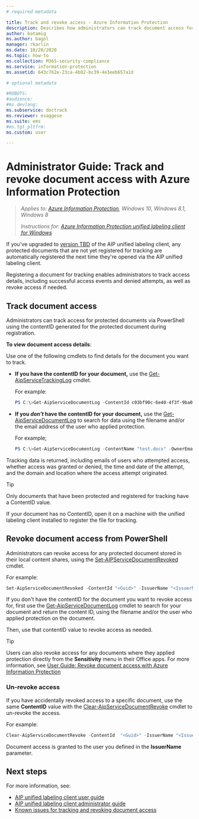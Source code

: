 ```yaml
---
# required metadata

title: Track and revoke access - Azure Information Protection
description: Describes how administrators can track document access for protected documents, as well as revoke access if needed.
author: batamig
ms.author: bagol
manager: rkarlin
ms.date: 10/28/2020
ms.topic: how-to
ms.collection: M365-security-compliance
ms.service: information-protection
ms.assetid: 643c762e-23ca-4b02-bc39-4e3eeb657a1d

# optional metadata

#ROBOTS:
#audience:
#ms.devlang:
ms.subservice: doctrack
ms.reviewer: esaggese
ms.suite: ems
#ms.tgt_pltfrm:
ms.custom: user

---
```


# Administrator Guide: Track and revoke document access with Azure Information Protection

>*Applies to: [Azure Information Protection](https://azure.microsoft.com/pricing/details/information-protection), Windows 10, Windows 8.1, Windows 8*
>
> *Instructions for: [Azure Information Protection unified labeling client for Windows](../faqs.md#whats-the-difference-between-the-azure-information-protection-classic-and-unified-labeling-clients)*

If you've upgraded to [version TBD](unifiedlabelingclient-version-release-history.md#version-tbd-public-preview) of the AIP unified labeling client, any protected documents that are not yet registered for tracking are automatically registered the next time they're opened via the AIP unified labeling client.

Registering a document for tracking enables administrators to track access details, including successful access events and denied attempts, as well as revoke access if needed.

## Track document access

Administrators can track access for protected documents via PowerShell using the contentID generated for the protected document during registration.

**To view document access details**:

Use one of the following cmdlets to find details for the document you want to track.

- **If you have the contentID for your document,** use the [Get-AipServiceTrackingLog](/powershell/module/aipservice/get-aipservicetrackinglog) cmdlet. 

    For example:
    
    ```PowerShell
    PS C:\>Get-AipServiceDocumentLog -ContentId c03bf90c-6e40-4f3f-9ba0-2bcd77524b87
    ```

- **If you *don't* have the contentID for your document,** use the [Get-AipServiceDocumentLog](/powershell/module/aipservice/get-aipservicedocumentlog) to search for data using the filename and/or the email address of the user who applied protection.
    
    For example;
        
    ```PowerShell
    PS C:\>Get-AipServiceDocumentLog -ContentName "test.docx" -OwnerEmail “alice@contoso.com” -FromTime "12/01/2020 00:00:00" -ToTime "12/31/2020 23:59:59"
    ```

Tracking data is returned, including emails of users who attempted access, whether access was granted or denied, the time and date of the attempt, and the domain and location where the access attempt originated.

> [!TIP]
> Only documents that have been protected and registered for tracking have a ContentID value. 
>
> If your document has no ContentID, open it on a machine with the unified labeling client installed to register the file for tracking.

## Revoke document access from PowerShell

Administrators can revoke access for any protected document stored in their local content shares, using the [Set-AIPServiceDocumentRevoked](powershell/module/aipservice/set-aipservicedocumentrevoked) cmdlet. 

For example:

```PowerShell
Set-AipServiceDocumentRevoked -ContentId "<Guid>" -IssuerName "<IssuerName>"
```

If you don't have the contentID for the document you want to revoke access for, first use the [Get-AipServiceDocumentLog](/powershell/module/aipservice/get-aipservicedocumentlog) cmdlet to search for your document and return the content ID, using the filename and/or the user who applied protection on the document.

Then, use that contentID value to revoke access as needed.

> [!TIP]
> Users can also revoke access for any documents where they applied protection directly from the **Sensitivity** menu in their Office apps. For more information, see [User Guide: Revoke document access with Azure Information Protection](revoke-access-user.md)

### Un-revoke access

If you have accidentally revoked access to a specific document, use the same **ContentID** value with the [Clear-AipServiceDocumentRevoke](powershell/module/aipservice/clear-aipservicedocumentrevoke) cmdlet to un-revoke the access. 

For example: 

```PowerShell
Clear-AipServiceDocumentRevoke -ContentId  "<Guid>" -IssuerName "<IssuerName>"
```

Document access is granted to the user you defined in the **IssuerName** parameter.

## Next steps

For more information, see:

- [AIP unified labeling client user guide](clientv2-user-guide.md)
- [AIP unified labeling client administrator guide](clientv2-admin-guide.md)
- [Known issues for tracking and revoking document access](../known-issues.md#tracking-and-revoking-document-access)